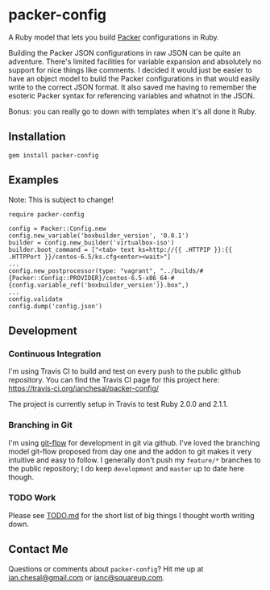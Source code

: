 # packer-config

A Ruby model that lets you build [Packer](http://packer.io) configurations in Ruby.

Building the Packer JSON configurations in raw JSON can be quite an adventure.
There's limited facilities for variable expansion and absolutely no support for
nice things like comments. I decided it would just be easier to have an object
model to build the Packer configurations in that would easily write to the
correct JSON format. It also saved me having to remember the esoteric Packer
syntax for referencing variables and whatnot in the JSON.

Bonus: you can really go to down with templates when it's all done it Ruby.

## Installation

    gem install packer-config

## Examples

Note: This is subject to change!

    require packer-config

    config = Packer::Config.new
    config.new_variable('boxbuilder_version', '0.0.1')
    builder = config.new_builder('virtualbox-iso')
    builder.boot_command = ["<tab> text ks=http://{{ .HTTPIP }}:{{ .HTTPPort }}/centos-6.5/ks.cfg<enter><wait>"]
    ...
    config.new_postprocessor(type: "vagrant", "../builds/#{Packer::Config::PROVIDER}/centos-6.5-x86_64-#{config.variable_ref('boxbuilder_version')}.box",)
    ...
    config.validate
    config.dump('config.json')

## Development

### Continuous Integration

I'm using Travis CI to build and test on every push to the public github repository. You can find the Travis CI page for this project here: https://travis-ci.org/ianchesal/packer-config/

The project is currently setup in Travis to test Ruby 2.0.0 and 2.1.1.

### Branching in Git

I'm using [git-flow](http://nvie.com/posts/a-successful-git-branching-model/) for development in git via github. I've loved the branching model git-flow proposed from day one and the addon to git makes it very intuitive and easy to follow. I generally don't push my `feature/*` branches to the public repository; I do keep `development` and `master` up to date here though.

### TODO Work

Please see [TODO.md](TODO.md) for the short list of big things I thought worth writing down.

## Contact Me

Questions or comments about `packer-config`? Hit me up at ian.chesal@gmail.com or ianc@squareup.com.